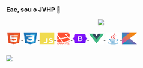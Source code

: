 ### Eae, sou o JVHP 🤖

<div align="center">
  <a href="https://github.com/JVHP
  <img height="180em" src="https://github-readme-stats.vercel.app/api?username=JVHP&show_icons=true&theme=tokyonight&include_all_commits=true&count_private=true"/>
  <img height="180em" src="https://github-readme-stats.vercel.app/api/top-langs/?username=JVHP&layout=compact&langs_count=5&theme=tokyonight"/>
</div>
<div style="display: inline_block"><br>
  <img align="center" alt="HTML" height="30" width="40" src="https://raw.githubusercontent.com/devicons/devicon/master/icons/html5/html5-original.svg"/>
  <img align="center" alt="CSS" height="30" width="40" src="https://raw.githubusercontent.com/devicons/devicon/master/icons/css3/css3-original.svg"/>
  <img align="center" alt="Js" height="30" width="40" src="https://raw.githubusercontent.com/devicons/devicon/master/icons/javascript/javascript-plain.svg"/>
  <img align="center" alt="Laravel" height="30" width="40" src="https://github.com/devicons/devicon/blob/master/icons/laravel/laravel-plain-wordmark.svg"/>
  <img align="center" alt="bootstrp" height="30" width="40" src="https://github.com/devicons/devicon/blob/master/icons/bootstrap/bootstrap-original.svg"/>
  <img align="center" alt="vue" height="30" width="40" src="https://github.com/devicons/devicon/blob/master/icons/vuejs/vuejs-original.svg"/>
  <img align="center" alt="java" height="30" width="40" src="https://github.com/devicons/devicon/blob/master/icons/java/java-original.svg"/>
  <img align="center" alt="Kotlin" height="30" width="40" src="https://github.com/devicons/devicon/blob/master/icons/kotlin/kotlin-original.svg"/>
</div>

  ##
 
<div> 
  <a href="https://www.linkedin.com/in/josvinhenrper1605/" target="_blank"><img src="https://img.shields.io/badge/-LinkedIn-%230077B5?style=for-the-badge&logo=linkedin&logoColor=white" target="_blank"></a> 
</div>

<!--
**JVHP/JVHP** is a ✨ _special_ ✨ repository because its `README.md` (this file) appears on your GitHub profile.

Here are some ideas to get you started:

- 🔭 I’m currently working on ...
- 🌱 I’m currently learning ...
- 👯 I’m looking to collaborate on ...
- 🤔 I’m looking for help with ...
- 💬 Ask me about ...
- 📫 How to reach me: ...
- 😄 Pronouns: ...
- ⚡ Fun fact: ...
-->
